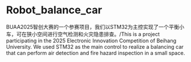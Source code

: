 # Robot_balance_car
BUAA2025智创大赛的一个参赛项目，我们以STM32为主控实现了一个平衡小车，可在狭小空间进行空气检测和火灾隐患排查。/This is a project participating in the 2025 Electronic Innovation Competition of Beihang University. We used STM32 as the main control to realize a balancing car that can perform air detection and fire hazard inspection in a small space.
